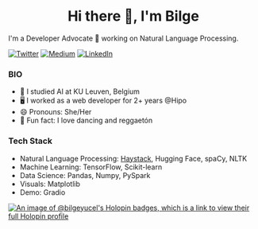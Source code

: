 <h1 align="center">Hi there 👋, I'm Bilge</h1>

I'm a Developer Advocate 🥑 working on Natural Language Processing.

<a href="https://twitter.com/bilgeycl" target="_blank"><img alt="Twitter" src="https://img.shields.io/badge/twitter-%231DA1F2.svg?&style=for-the-badge&logo=twitter&logoColor=white" /></a>
<a href="https://bilgeycl.medium.com/" target="_blank"><img alt="Medium" src="https://img.shields.io/badge/medium-%23292929.svg?&style=for-the-badge&logo=medium&logoColor=white" /></a>
<a href="https://www.linkedin.com/in/bilge-yucel" target="_blank"><img alt="LinkedIn" src="https://img.shields.io/badge/linkedin-%230077B5.svg?&style=for-the-badge&logo=linkedin&logoColor=white" /></a>

### BIO

- 🏫 I studied AI at KU Leuven, Belgium
- 🖥️ I worked as a web developer for 2+ years @Hipo
- 😄 Pronouns: She/Her
- 💃 Fun fact: I love dancing and reggaetón

### Tech Stack
- Natural Language Processing: [Haystack](https://haystack.deepset.ai/), Hugging Face, spaCy, NLTK
- Machine Learning: TensorFlow, Scikit-learn
- Data Science: Pandas, Numpy, PySpark
- Visuals: Matplotlib
- Demo: Gradio

[![An image of @bilgeyucel's Holopin badges, which is a link to view their full Holopin profile](https://holopin.me/bilgeyucel)](https://holopin.io/@bilgeyucel)


